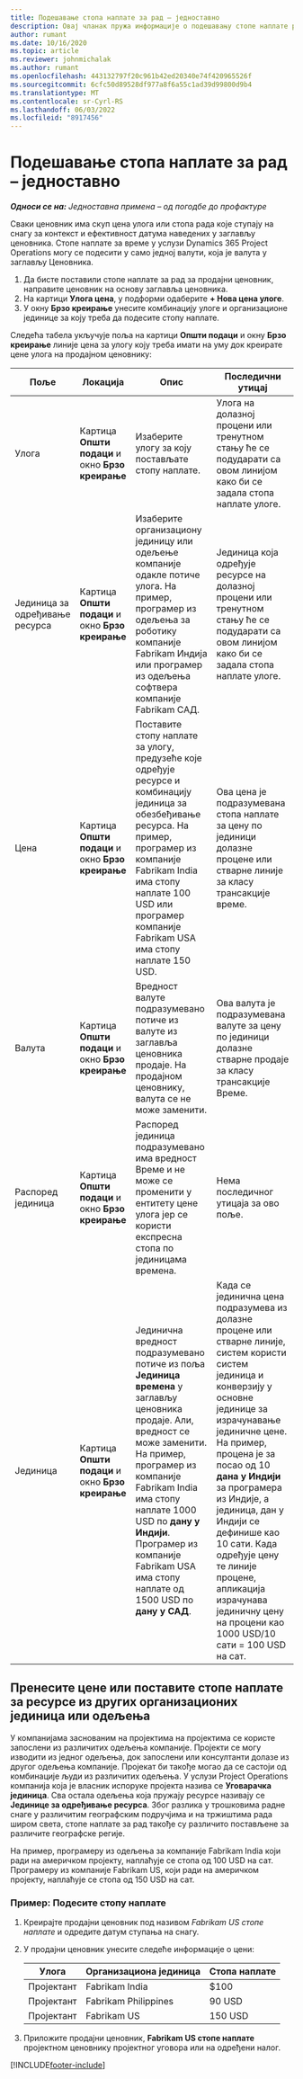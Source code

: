 ```yaml
---
title: Подешавање стопа наплате за рад – једноставно
description: Овај чланак пружа информације о подешавању стопе наплате рада у пројектно пословање.
author: rumant
ms.date: 10/16/2020
ms.topic: article
ms.reviewer: johnmichalak
ms.author: rumant
ms.openlocfilehash: 443132797f20c961b42ed20340e74f420965526f
ms.sourcegitcommit: 6cfc50d89528df977a8f6a55c1ad39d99800d9b4
ms.translationtype: MT
ms.contentlocale: sr-Cyrl-RS
ms.lasthandoff: 06/03/2022
ms.locfileid: "8917456"
---
```

# <a name="set-up-labor-bill-rates---lite"></a>Подешавање стопа наплате за рад – једноставно

_**Односи се на:** Једноставна примена – од погодбе до профактуре_

Сваки ценовник има скуп цена улога или стопа рада које ступају на снагу за контекст и ефективност датума наведених у заглављу ценовника. Стопе наплате за време у услузи Dynamics 365 Project Operations могу се подесити у само једној валути, која је валута у заглављу Ценовника.

1. Да бисте поставили стопе наплате за рад за продајни ценовник, направите ценовник на основу заглавља ценовника. 
2. На картици **Улога цена**, у подформи одаберите **+ Нова цена улоге**. 
3. У окну **Брзо креирање** унесите комбинацију улоге и организационе јединице за коју треба да подесите стопу наплате.

  Следећа табела укључује поља на картици **Општи подаци** и окну **Брзо креирање** линије цена за улогу коју треба имати на уму док креирате цене улога на продајном ценовнику:

  | Поље | Локација | Опис | Последични утицај |
  | --- | --- | --- | --- |
  | Улога | Картица **Општи подаци** и окно **Брзо креирање** | Изаберите улогу за коју постављате стопу наплате. | Улога на долазној процени или тренутном стању ће се подударати са овом линијом како би се задала стопа наплате улоге. |
  | Јединица за одређивање ресурса | Картица **Општи подаци** и окно **Брзо креирање** | Изаберите организациону јединицу или одељење компаније одакле потиче улога. На пример, програмер из одељења за роботику компаније Fabrikam Индија или програмер из одељења софтвера компаније Fabrikam САД. | Јединица која одређује ресурсе на долазној процени или тренутном стању ће се подударати са овом линијом како би се задала стопа наплате улоге. |
  | Цена | Картица **Општи подаци** и окно **Брзо креирање** | Поставите стопу наплате за улогу, предузеће које одређује ресурсе и комбинацију јединица за обезбеђивање ресурса. На пример, програмер из компаније Fabrikam India има стопу наплате 100 USD или програмер компаније Fabrikam USA има стопу наплате 150 USD. | Ова цена је подразумевана стопа наплате за цену по јединици долазне процене или стварне линије за класу трансакције време. |
  | Валута | Картица **Општи подаци** и окно **Брзо креирање**| Вредност валуте подразумевано потиче из валуте из заглавља ценовника продаје. На продајном ценовнику, валута се не може заменити. | Ова валута је подразумевана валуте за цену по јединици долазне стварне продаје за класу трансакције Време. |
  | Распоред јединица | Картица **Општи подаци** и окно **Брзо креирање** | Распоред јединица подразумевано има вредност Време и не може се променити у ентитету цене улога јер се користи експресна стопа по јединицама времена. | Нема последичног утицаја за ово поље. |
  | Јединица | Картица **Општи подаци** и окно **Брзо креирање** | Јединична вредност подразумевано потиче из поља **Јединица времена** у заглављу ценовника продаје. Али, вредност се може заменити. На пример, програмер из компаније Fabrikam India има стопу наплате 1000 USD по **дану у Индији**. Програмер из компаније Fabrikam USA има стопу наплате од 1500 USD по **дану у САД**. | Када се јединична цена подразумева из долазне процене или стварне линије, систем користи систем јединица и конверзију у основне јединице за израчунавање јединичне цене. На пример, процена је за посао од 10 **дана у Индији** за програмера из Индије, а јединица, дан у Индији се дефинише као 10 сати. Када одређује цену те линије процене, апликација израчунава јединичну цену на процени као 1000 USD/10 сати = 100 USD на сат. |


## <a name="transfer-pricing-or-set-up-bill-rates-for-resources-from-other-organizational-units-or-divisions"></a>Пренесите цене или поставите стопе наплате за ресурсе из других организационих јединица или одељења 

У компанијама заснованим на пројектима на пројектима се користе запослени из различитих одељења компаније. Пројекти се могу изводити из једног одељења, док запослени или консултанти долазе из другог одељења компаније. Пројекат би такође могао да се састоји од комбинације људи из различитих одељења. У услузи Project Operations компанија која је власник испоруке пројекта назива се **Уговарачка јединица**. Сва остала одељења која пружају ресурсе називају се **Јединице за одређивање ресурса**. Због разлика у трошковима радне снаге у различитим географским подручјима и на тржиштима рада широм света, стопе наплате за рад такође су различито постављене за различите географске регије.

На пример, програмеру из одељења за компаније Fabrikam India који ради на америчком пројекту, наплаћује се стопа од 100 USD на сат. Програмеру из компаније Fabrikam US, који ради на америчком пројекту, наплаћује се стопа од 150 USD на сат.

### <a name="example-set-up-a-bill-rate"></a>Пример: Подесите стопу наплате

1. Креирајте продајни ценовник под називом *Fabrikam US стопе наплате* и одредите датум ступања на снагу.
2. У продајни ценовник унесите следеће информације о цени:

    | Улога | Организациона јединица | Стопа наплате |
    | --- | --- | --- |
    | Пројектант | Fabrikam India | $100 |
    | Пројектант | Fabrikam Philippines | 90 USD |
    | Пројектант | Fabrikam US | 150 USD |

3. Приложите продајни ценовник, **Fabrikam US стопе наплате** пројектном ценовнику пројектног уговора или на одређени налог.


[!INCLUDE[footer-include](../../includes/footer-banner.md)]